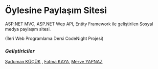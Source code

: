# Öylesine Paylaşım Sitesi 
ASP.NET MVC, ASP.NET Wep API, Entity Framework ile geliştirilen Sosyal medya paylaşım sitesi.

(İleri Web Programlama Dersi CodeNight Projesi)
### *Geliştiriciler*
[Şaduman KÜÇÜK](https://github.com/sadumankucuk) , [Fatma KAYA](https://github.com/FatmaKaya), [Merve YAPNAZ](https://github.com/merveyapnaz)
